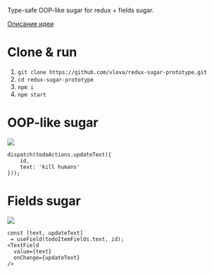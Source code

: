 Type-safe OOP-like sugar for redux + fields sugar.

[Описание идеи](https://medium.com/@viktorlove/oop-like-redux-sugar-6ec58a781bae)

# Clone & run

1. `git clone https://github.com/vlova/redux-sugar-prototype.git`
2. `cd redux-sugar-prototype`
2. `npm i`
3. `npm start`

# OOP-like sugar

![](https://miro.medium.com/max/1639/1*s2v0rgwrS9fC8iCow5eECQ.png)
```
dispatch(todoActions.updateText({
    id,
    text: 'kill humans'
}));
```

# Fields sugar

![](https://miro.medium.com/max/1283/1*e3jzmMWEAlLsyISrQv1TjQ.png)

```
const [text, updateText]
 = useField(todoItemFields.text, id);
<TextField
  value={text}
  onChange={updateText}
/>
```
